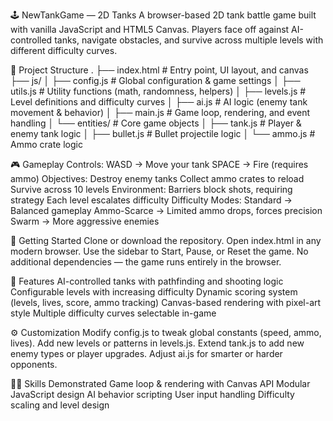 🕹️ NewTankGame — 2D Tanks
A browser-based 2D tank battle game built with vanilla JavaScript and HTML5 Canvas.
Players face off against AI-controlled tanks, navigate obstacles, and survive across multiple levels with different difficulty curves.

📂 Project Structure
.
├── index.html         # Entry point, UI layout, and canvas
├── js/
│   ├── config.js      # Global configuration & game settings
│   ├── utils.js       # Utility functions (math, randomness, helpers)
│   ├── levels.js      # Level definitions and difficulty curves
│   ├── ai.js          # AI logic (enemy tank movement & behavior)
│   ├── main.js        # Game loop, rendering, and event handling
│   └── entities/      # Core game objects
│       ├── tank.js    # Player & enemy tank logic
│       ├── bullet.js  # Bullet projectile logic
│       └── ammo.js    # Ammo crate logic

🎮 Gameplay
Controls:
WASD → Move your tank
SPACE → Fire (requires ammo)
Objectives:
Destroy enemy tanks
Collect ammo crates to reload
Survive across 10 levels
Environment:
Barriers block shots, requiring strategy
Each level escalates difficulty
Difficulty Modes:
Standard → Balanced gameplay
Ammo-Scarce → Limited ammo drops, forces precision
Swarm → More aggressive enemies

🚀 Getting Started
Clone or download the repository.
Open index.html in any modern browser.
Use the sidebar to Start, Pause, or Reset the game.
No additional dependencies — the game runs entirely in the browser.

🧩 Features
AI-controlled tanks with pathfinding and shooting logic
Configurable levels with increasing difficulty
Dynamic scoring system (levels, lives, score, ammo tracking)
Canvas-based rendering with pixel-art style
Multiple difficulty curves selectable in-game

⚙️ Customization
Modify config.js to tweak global constants (speed, ammo, lives).
Add new levels or patterns in levels.js.
Extend tank.js to add new enemy types or player upgrades.
Adjust ai.js for smarter or harder opponents.

🧑‍💻 Skills Demonstrated
Game loop & rendering with Canvas API
Modular JavaScript design
AI behavior scripting
User input handling
Difficulty scaling and level design
